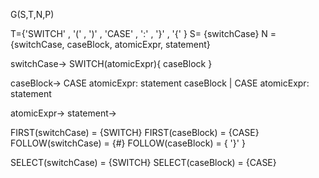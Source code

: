G(S,T,N,P)

T={'SWITCH' , '(' , ')' , 'CASE' , ':' , '}' , '{' } 
S= {switchCase}
N = {switchCase, caseBlock, atomicExpr, statement}

switchCase-> SWITCH(atomicExpr){ caseBlock }

caseBlock-> CASE atomicExpr: statement caseBlock | CASE atomicExpr: statement

atomicExpr-> 
statement-> 

FIRST(switchCase) = {SWITCH}
FIRST(caseBlock) = {CASE}
FOLLOW(switchCase) = {#}
FOLLOW(caseBlock) = { '}' }

SELECT(switchCase) = {SWITCH}
SELECT(caseBlock) = {CASE}




